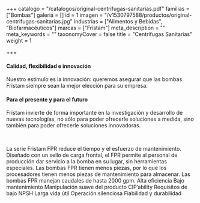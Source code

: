+++
catalogo = "/catalogos/original-centrifugas-sanitarias.pdf"
familias = ["Bombas"]
galeria = []
id = 1
imagen = "/v1530797588/productos/original-centrifugas-sanitarias.jpg"
industrias = ["Alimentos y Bebidas", "Biofarmacéuticos"]
marcas = ["Fristam"]
meta_description = ""
meta_keywords = ""
taxonomyCover = false
title = "Centrífugas Sanitarias"
weight = 1

+++
<h4>Calidad, flexibilidad e innovación</h4>
<p>Nuestro estímulo es la innovación: queremos asegurar que las bombas Fristam siempre sean la mejor elección para su empresa.</p>
<h4>Para el presente y para el futuro</h4>
<p>Fristam invierte de forma importante en la investigación y desarrollo de nuevas tecnologías, no sólo para poder ofrecerle soluciones a medida, sino también para poder ofrecerle soluciones innovadoras. </p>
<p> </p>

La serie Fristam FPR reduce el tiempo y el esfuerzo de mantenimiento. Diseñado con un sello de carga frontal, el FPR permite al personal de producción dar servicio a la bomba en su lugar, sin herramientas especiales. Las bombas FPR tienen menos piezas, por lo que los procesadores tienen menos piezas de mantenimiento para almacenar. Las bombas FPR manejan caudales de hasta 2000 gpm. Alta eficiencia Bajo mantenimiento Manipulación suave del producto CIP’ability Requisitos de bajo NPSH Larga vida útil Operación silenciosa Fiabilidad y durabilidad
